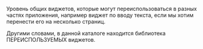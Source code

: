 Уровень общих виджетов, которые могут переиспользоваться в разных частях приложения,
например виджет по вводу текста, если мы хотим перенести его на несколько страниц.

Другими словами, в данной каталоге находится библиотека ПЕРЕИСПОЛЬЗУЕМЫХ виджетов.